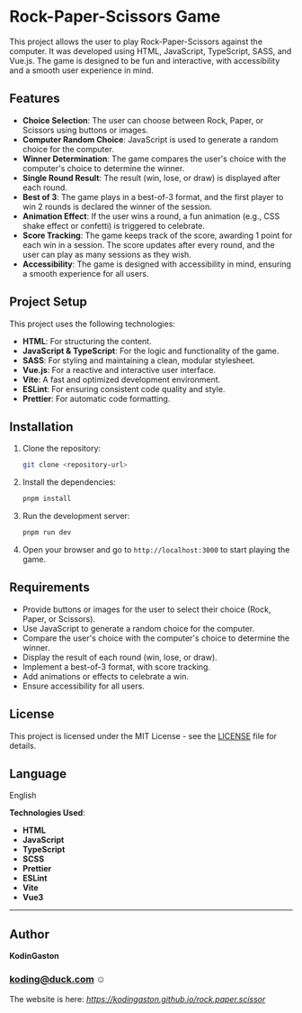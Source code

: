 # Rock-Paper-Scissors Game

This project allows the user to play Rock-Paper-Scissors against the computer. It was developed using HTML, JavaScript, TypeScript, SASS, and Vue.js. The game is designed to be fun and interactive, with accessibility and a smooth user experience in mind.

## Features

- **Choice Selection**: The user can choose between Rock, Paper, or Scissors using buttons or images.
- **Computer Random Choice**: JavaScript is used to generate a random choice for the computer.
- **Winner Determination**: The game compares the user's choice with the computer's choice to determine the winner.
- **Single Round Result**: The result (win, lose, or draw) is displayed after each round.
- **Best of 3**: The game plays in a best-of-3 format, and the first player to win 2 rounds is declared the winner of the session.
- **Animation Effect**: If the user wins a round, a fun animation (e.g., CSS shake effect or confetti) is triggered to celebrate.
- **Score Tracking**: The game keeps track of the score, awarding 1 point for each win in a session. The score updates after every round, and the user can play as many sessions as they wish.
- **Accessibility**: The game is designed with accessibility in mind, ensuring a smooth experience for all users.

## Project Setup

This project uses the following technologies:

- **HTML**: For structuring the content.
- **JavaScript & TypeScript**: For the logic and functionality of the game.
- **SASS**: For styling and maintaining a clean, modular stylesheet.
- **Vue.js**: For a reactive and interactive user interface.
- **Vite**: A fast and optimized development environment.
- **ESLint**: For ensuring consistent code quality and style.
- **Prettier**: For automatic code formatting.

## Installation

1. Clone the repository:
   ```bash
   git clone <repository-url>
   ```

2. Install the dependencies:
   ```bash
   pnpm install
   ```

3. Run the development server:
   ```bash
   pnpm run dev
   ```

4. Open your browser and go to `http://localhost:3000` to start playing the game.

## Requirements

- Provide buttons or images for the user to select their choice (Rock, Paper, or Scissors).
- Use JavaScript to generate a random choice for the computer.
- Compare the user's choice with the computer's choice to determine the winner.
- Display the result of each round (win, lose, or draw).
- Implement a best-of-3 format, with score tracking.
- Add animations or effects to celebrate a win.
- Ensure accessibility for all users.

## License

This project is licensed under the MIT License - see the [LICENSE](LICENSE) file for details.

## Language

English

**Technologies Used**:

- **HTML**
- **JavaScript**
- **TypeScript**
- **SCSS**
- **Prettier**
- **ESLint**
- **Vite**
- **Vue3**

--- --- ---

## Author

**KodinGaston**

### koding@duck.com ☺

The website is here: *https://kodingaston.github.io/rock.paper.scissor*

